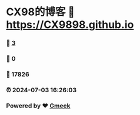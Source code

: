 # CX98的博客 :link: https://CX9898.github.io 
### :page_facing_up: [3](https://CX9898.github.io/tag.html) 
### :speech_balloon: 0 
### :hibiscus: 17826 
### :alarm_clock: 2024-07-03 16:26:03 
### Powered by :heart: [Gmeek](https://github.com/Meekdai/Gmeek)
